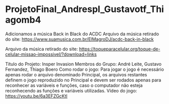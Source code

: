 # ProjetoFinal_Andrespl_Gustavotf_Thiagomb4
Adicionamos a música Back in Black do ACDC
Arquivo da música retirado do site: https://www.suamusica.com.br/ElMagroDJ/acdc-back-in-black

Arquivo da música retirado do site: https://toqueparacelular.org/toque-de-celular-missao-impossivel/?download=links 


Título do Projeto: Insper Invasion
Membros do Grupo: André Leite, Gustavo Fernandez, Thiago Boero
Como rodar o jogo: Para jogar o jogo é necessário apenas rodar o arquivo denominado Principal, os arquivos restantes definem o jogo reproduzido no Principal e devem ser rodados apenas para reconhecer as variáveis e funções, caso o computador não esteja reconhecendo as funções e variáveis utilizadas.
Vídeo do jogo: https://youtu.be/6a3EFZGcKtI 